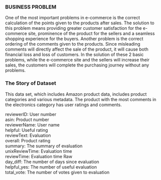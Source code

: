 ### BUSINESS PROBLEM
One of the most important problems in e-commerce is the correct calculation of the points given to the products after sales.
The solution to this problem means providing greater customer satisfaction for the e-commerce site, prominence of the product for the sellers and a seamless shopping experience for the buyers.
Another problem is the correct ordering of the comments given to the products. Since misleading comments will directly affect the sale of the product, it will cause both financial loss and loss of customers. In the solution of these 2 basic problems, while the e-commerce site and the sellers will increase their sales, the customers will complete the purchasing journey without any problems.

### The Story of Dataset
This data set, which includes Amazon product data, includes product categories and various metadata.
The product with the most comments in the electronics category has user ratings and comments.

reviewerID: User number<br/>
asin: Product number<br/>
reviewerName: User name<br/>
helpful: Useful rating<br/>
reviewText: Evaluation<br/>
overall: Product rating<br/>
summary: The summary of evaluation<br/>
unixReviewTime: Evaluation time<br/>
reviewTime: Evaluation time Raw<br/>
day_diff: The number of days since evaluation<br/>
helpful_yes: The number of useful evaluation<br/>
total_vote: The number of votes given to evaluation
